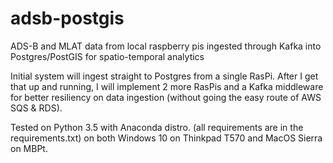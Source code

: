 # adsb-postgis
ADS-B and MLAT data from local raspberry pis ingested through Kafka into Postgres/PostGIS for spatio-temporal analytics

Initial system will ingest straight to Postgres from a single RasPi. After I get that up and running, I will implement 2 more RasPis and a Kafka middleware for better resiliency on data ingestion (without going the easy route of AWS SQS & RDS).

Tested on Python 3.5 with Anaconda distro. (all requirements are in the requirements.txt) on both Windows 10 on Thinkpad T570 and MacOS Sierra on MBPt.